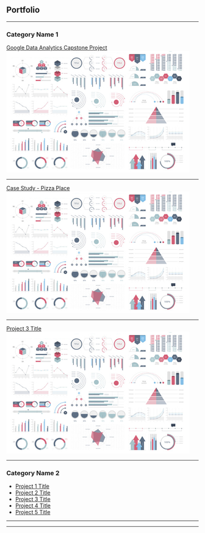 ## Portfolio

---

### Category Name 1 

[Google Data Analytics Capstone Project](https://github.com/Rene0rtiz/Capstone-Project-Using-R)
<img src="images/dummy_thumbnail.jpg?raw=true"/>

---
[Case Study - Pizza Place](https://github.com/Rene0rtiz/Case_Study-Pizza_Place)
<img src="images/dummy_thumbnail.jpg?raw=true"/>

---
[Project 3 Title](http://example.com/)
<img src="images/dummy_thumbnail.jpg?raw=true"/>

---

### Category Name 2

- [Project 1 Title](http://example.com/)
- [Project 2 Title](http://example.com/)
- [Project 3 Title](http://example.com/)
- [Project 4 Title](http://example.com/)
- [Project 5 Title](http://example.com/)

---




---
